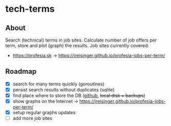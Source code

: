 # tech-terms

## About

Search (technical) terms in job sites. Calculate number of job offers per term, store and plot (graph) the results. Job sites currently covered:

* https://profesia.sk -> https://jreisinger.github.io/profesia-jobs-per-term/

## Roadmap

* [x] search for many terms quickly (goroutines)
* [x] persist search results without duplicates (sqlite)
* [x] find place where to store the DB ([github](https://github.com/jreisinger/profesia-jobs-per-term), ~~local disk + backups~~)
* [x] show graphs on the Internet -> https://jreisinger.github.io/profesia-jobs-per-term/
* [x] setup regular graphs updates
* [ ] add more job sites
